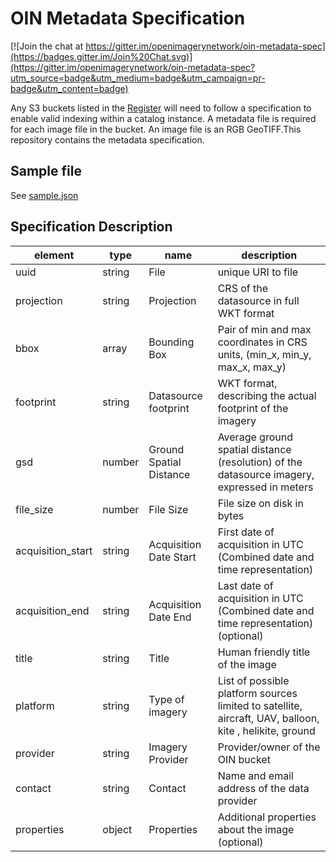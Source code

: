 # OIN Metadata Specification

[![Join the chat at https://gitter.im/openimagerynetwork/oin-metadata-spec](https://badges.gitter.im/Join%20Chat.svg)](https://gitter.im/openimagerynetwork/oin-metadata-spec?utm_source=badge&utm_medium=badge&utm_campaign=pr-badge&utm_content=badge)

Any S3 buckets listed in the [Register](https://github.com/openimagerynetwork/register) will need to follow a specification to enable valid indexing within a catalog instance. A metadata file is required for each image file in the bucket. An image file is an RGB GeoTIFF.This repository contains the metadata specification. 

## Sample file

See [sample.json](sample.json)

## Specification Description 

| element           | type   | name                    | description                                                                                 | 
|-------------------|--------|-------------------------|---------------------------------------------------------------------------------------------| 
| uuid              | string | File                    | unique URI to file                                                                          | 
| projection        | string | Projection              | CRS of the datasource in full WKT format                                                    | 
| bbox              | array  | Bounding Box            | Pair of min and max coordinates in CRS units, (min_x, min_y, max_x, max_y)                  | 
| footprint         | string | Datasource footprint    | WKT format, describing the actual footprint of the imagery                                  | 
| gsd               | number | Ground Spatial Distance | Average ground spatial distance (resolution) of the datasource imagery, expressed in meters | 
| file_size         | number | File Size               | File size on disk in bytes                                                                  | 
| acquisition_start | string | Acquisition Date Start  | First date of acquisition in UTC (Combined date and time representation)                    | 
| acquisition_end   | string | Acquisition Date End    | Last date of acquisition in UTC (Combined date and time representation) (optional)          | 
| title             | string | Title                   | Human friendly title of the image                                                           | 
| platform          | string | Type of imagery         | List of possible platform sources limited to satellite, aircraft, UAV, balloon, kite , helikite, ground       | 
| provider          | string | Imagery Provider        | Provider/owner of the OIN bucket                                                            | 
| contact           | string | Contact                 | Name and email address of the data provider                                                 | 
| properties        | object | Properties              | Additional properties about the image (optional)                                            | 
